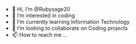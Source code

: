 - 👋 Hi, I’m @Rubysage20
- 👀 I’m interested in coding
- 🌱 I’m currently learning Information Technology
- 💞️ I’m looking to collaborate on Coding projects
- 📫 How to reach me ...

<!---
Rubysage20/Rubysage20 is a ✨ special ✨ repository because its `README.md` (this file) appears on your GitHub profile.
You can click the Preview link to take a look at your changes.
--->
